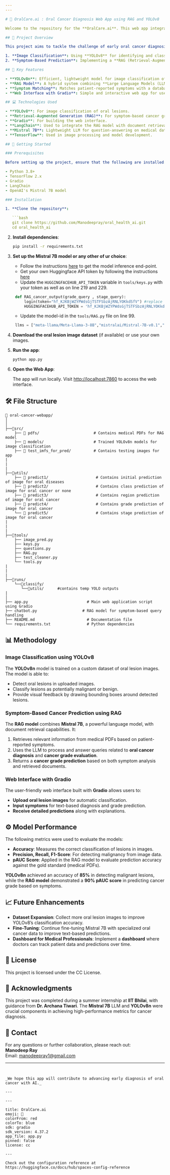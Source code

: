```yaml
---
---

# 🦷 OralCare.ai : Oral Cancer Diagnosis Web App using RAG and YOLOv8

Welcome to the repository for the **OralCare.ai**. This web app integrates cutting-edge AI technologies such as **Retrieval-Augmented Generation (RAG)** and **YOLOv8** to assist in diagnosing and evaluating oral diseases. The system is designed to streamline both **image classification** and **symptom-based prediction**, providing a comprehensive tool for medical professionals.

## 📝 Project Overview

This project aims to tackle the challenge of early oral cancer diagnosis using two main approaches:

1. **Image Classification**: Using **YOLOv8** for identifying and classifying oral lesions from images.
2. **Symptom-Based Prediction**: Implementing a **RAG (Retrieval-Augmented Generation) model** to predict cancer grades based on user symptoms and domain-specific PDFs.

## 🌟 Key Features

- **YOLOv8n**: Efficient, lightweight model for image classification of oral lesions.
- **RAG Model**: A hybrid system combining **Large Language Models (LLMs)** and **retrieval-based techniques** to make predictions based on user inputs and medical literature.
- **Symptom Matching**: Matches patient-reported symptoms with a database of medical records to evaluate cancer grade.
- **Web Interface with Gradio**: Simple and interactive web app for users to upload images and enter symptoms.

## 💻 Technologies Used

- **YOLOv8**: For image classification of oral lesions.
- **Retrieval-Augmented Generation (RAG)**: For symptom-based cancer grade prediction.
- **Gradio**: For building the web interface.
- **LangChain**: Used to integrate the RAG model with document retrieval.
- **Mistral 7B**: Lightweight LLM for question-answering on medical data.
- **TensorFlow**: Used in image processing and model development.

## 🚀 Getting Started

### Prerequisites

Before setting up the project, ensure that the following are installed:

- Python 3.8+
- TensorFlow 2.x
- Gradio
- LangChain
- OpenAI's Mistral 7B model

### Installation

1. **Clone the repository**:

   ```bash
   git clone https://github.com/Manodeepray/oral_health_ai.git
   cd oral_health_ai
   ```

2. **Install dependencies**:

   ```bash
   pip install -r requirements.txt
   ```

3. **Set up the Mistral 7B model or any other of ur choice**:

   - Follow the instructions [here](https://huggingface.co/mistral7b) to get the model inference end-point.
   - Get your own Huggingface API token by following the instructions [here](https://huggingface.co/docs/hub/en/security-tokens)
   - Update the `HUGGINGFACEHUB_API_TOKEN` variable in `tools/keys.py` with your token as well as on line 219 and 229.

   ```python
    def RAG_cancer_output(grade_query , stage_query):
        login(token="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") #replace with ur own token
        HUGGINGFACEHUB_API_TOKEN = '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'

   ```

   - Update the model-id in the `tools/RAG.py` file on line 99.

   ```python
    llms = ["meta-llama/Meta-Llama-3-8B","mistralai/Mistral-7B-v0.1","google/gemma-7b"]

   ```

4. **Download the oral lesion image dataset** (if available) or use your own images.

5. **Run the app**:

   ```bash
   python app.py
   ```

6. **Open the Web App**:

   The app will run locally. Visit [http://localhost:7860](http://localhost:7860) to access the web interface.

## 🛠️ File Structure

```
📂 oral-cancer-webapp/
│
│
├──📁src/
    ├── 📁 pdfs/                        # Contains medical PDFs for RAG model
    ├── 📁 models/                      # Trained YOLOv8n models for image classification
    ├── 📁 test_imfs_for_pred/          # Contains testing images for app
|
|
|
├──📁utils/
    ├── 📁 predict1/                     # Contains initial prediction of image for oral diseases
    ├── 📁 predict2/                     # Contains class prediction of image for oral cancer or none
    ├── 📁 predict3/                     # Contains region prediction of image for oral cancer
    ├── 📁 predict4/                     # Contains grade prediction of image for oral cancer
    └── 📁 predict5/                     # Contains stage prediction of image for oral cancer
|
|
|
├──📁tools/
    ├── image_pred.py
    ├── keys.py
    ├── questions.py
    ├── RAG.py
    ├── test_cleaner.py
    └── tools.py
|
|
|
├──📁runs/
    └──📁classify/
       └──📁utils/      #contains temp YOLO outputs
|
│
├── app.py                          # Main web application script using Gradio
├── chatbot.py                    # RAG model for symptom-based query handling
├── README.md                       # Documentation file
└── requirements.txt                # Python dependencies
```

## 📊 Methodology

### Image Classification using YOLOv8

The **YOLOv8n** model is trained on a custom dataset of oral lesion images. The model is able to:

- Detect oral lesions in uploaded images.
- Classify lesions as potentially malignant or benign.
- Provide visual feedback by drawing bounding boxes around detected lesions.

### Symptom-Based Cancer Prediction using RAG

The **RAG model** combines **Mistral 7B**, a powerful language model, with document retrieval capabilities. It:

1. Retrieves relevant information from medical PDFs based on patient-reported symptoms.
2. Uses the LLM to process and answer queries related to **oral cancer diagnosis** and **cancer grade evaluation**.
3. Returns a **cancer grade prediction** based on both symptom analysis and retrieved documents.

### Web Interface with Gradio

The user-friendly web interface built with **Gradio** allows users to:

- **Upload oral lesion images** for automatic classification.
- **Input symptoms** for text-based diagnosis and grade prediction.
- **Receive detailed predictions** along with explanations.

## ⚙️ Model Performance

The following metrics were used to evaluate the models:

- **Accuracy**: Measures the correct classification of lesions in images.
- **Precision, Recall, F1-Score**: For detecting malignancy from image data.
- **pAUC Score**: Applied in the RAG model to evaluate prediction accuracy against the gold standard (medical PDFs).

**YOLOv8n** achieved an accuracy of **85%** in detecting malignant lesions, while the **RAG model** demonstrated a **90% pAUC score** in predicting cancer grade based on symptoms.

## 📈 Future Enhancements

- **Dataset Expansion**: Collect more oral lesion images to improve YOLOv8’s classification accuracy.
- **Fine-Tuning**: Continue fine-tuning Mistral 7B with specialized oral cancer data to improve text-based predictions.
- **Dashboard for Medical Professionals**: Implement a **dashboard** where doctors can track patient data and predictions over time.

## 📜 License

This project is licensed under the CC License.

## 🙌 Acknowledgments

This project was completed during a summer internship at **IIT Bhilai**, with guidance from **Dr. Archana Tiwari**. The **Mistral 7B** LLM and **YOLOv8n** were crucial components in achieving high-performance metrics for cancer diagnosis.

## 📨 Contact

For any questions or further collaboration, please reach out:  
**Manodeep Ray**  
Email: [manodeepray1@gmail.com](mailto:manodeepray1@gmail.com)

---
```


_We hope this app will contribute to advancing early diagnosis of oral cancer with AI._

---

---

title: OralCare.ai
emoji: 🏃
colorFrom: red
colorTo: blue
sdk: gradio
sdk_version: 4.37.2
app_file: app.py
pinned: false
license: cc

---

Check out the configuration reference at https://huggingface.co/docs/hub/spaces-config-reference
